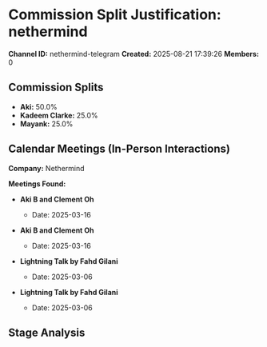 # Commission Split Justification: nethermind

**Channel ID:** nethermind-telegram
**Created:** 2025-08-21 17:39:26
**Members:** 0

## Commission Splits

- **Aki:** 50.0%
- **Kadeem Clarke:** 25.0%
- **Mayank:** 25.0%

## Calendar Meetings (In-Person Interactions)

**Company:** Nethermind

**Meetings Found:**

- **Aki B and Clement Oh**
  - Date: 2025-03-16

- **Aki B and Clement Oh**
  - Date: 2025-03-16

- **Lightning Talk by Fahd Gilani**
  - Date: 2025-03-06

- **Lightning Talk by Fahd Gilani**
  - Date: 2025-03-06

## Stage Analysis

